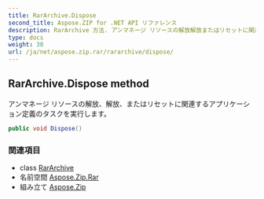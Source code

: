 ```yaml
---
title: RarArchive.Dispose
second_title: Aspose.ZIP for .NET API リファレンス
description: RarArchive 方法. アンマネージ リソースの解放解放またはリセットに関連するアプリケーション定義のタスクを実行します
type: docs
weight: 30
url: /ja/net/aspose.zip.rar/rararchive/dispose/
---
```

## RarArchive.Dispose method

アンマネージ リソースの解放、解放、またはリセットに関連するアプリケーション定義のタスクを実行します。

```csharp
public void Dispose()
```

### 関連項目

* class [RarArchive](../)
* 名前空間 [Aspose.Zip.Rar](../../rararchive/)
* 組み立て [Aspose.Zip](../../../)


